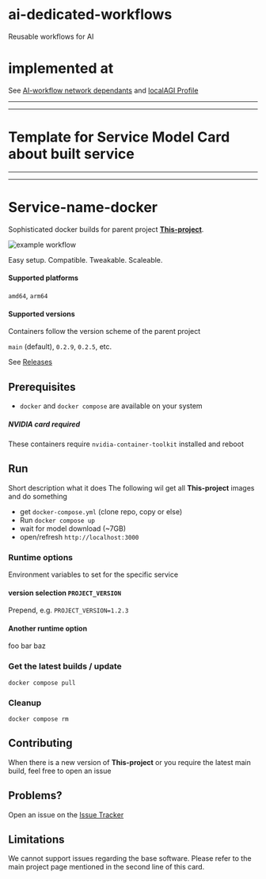 # ai-dedicated-workflows
Reusable workflows for AI

# implemented at
See [AI-workflow network dependants](../../network/dependents)
and [localAGI Profile](https://github.com/localagi)

------------------------------
------------------------------
# Template for Service Model Card about built service
------------------------------
------------------------------

# Service-name-docker

Sophisticated docker builds for parent project [**This-project**](https://github.com/**This-project**). 

![example workflow](https://github.com/localagi/ai-dedicated-workflows/actions/workflows/publish-docker.yml/badge.svg?branch=main)

Easy setup. Compatible. Tweakable. Scaleable.

#### Supported platforms
`amd64`, `arm64`

#### Supported versions
Containers follow the version scheme of the parent project

`main` (default), `0.2.9`, `0.2.5`, etc.

See [Releases](../../releases)

## Prerequisites

* `docker` and `docker compose` are available on your system

##### NVIDIA card required
These containers require `nvidia-container-toolkit` installed and reboot

## Run

Short description what it does
The following wil get all **This-project** images and do something

* get `docker-compose.yml` (clone repo, copy or else) 
* Run `docker compose up`
* wait for model download (~7GB)
* open/refresh `http://localhost:3000` 

### Runtime options
Environment variables to set for the specific service

#### version selection `PROJECT_VERSION`
Prepend, e.g. `PROJECT_VERSION=1.2.3`

#### Another runtime option

foo bar baz

### Get the latest builds / update
`docker compose pull`

### Cleanup
`docker compose rm`

## Contributing

When there is a new version of **This-project** or you require the latest main build, feel free to open an issue

## Problems?

Open an issue on the [Issue Tracker](../../issues)

## Limitations
We cannot support issues regarding the base software. Please refer to the main project page mentioned in the second line of this card.
